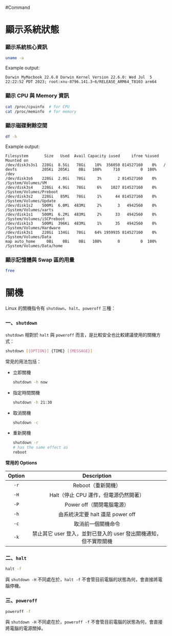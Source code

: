#Command

# 顯示系統狀態

### 顯示系統核心資訊

```bash
uname -a
```

Example output:

```plaintext
Darwin MyMacbook 22.6.0 Darwin Kernel Version 22.6.0: Wed Jul  5 22:22:52 PDT 2023; root:xnu-8796.141.3~6/RELEASE_ARM64_T8103 arm64
```

### 顯示 CPU 與 Memory 資訊

```bash
cat /proc/cpuinfo  # for CPU
cat /proc/meminfo  # for memory
```

### 顯示磁碟剩餘空間

```bash
df -h
```

Example output:

```plaintext
Filesystem       Size   Used  Avail Capacity iused     ifree %iused  Mounted on
/dev/disk3s3s1  228Gi  8.5Gi   78Gi    10%  356050 814527160    0%   /
devfs           205Ki  205Ki    0Bi   100%     710         0  100%   /dev
/dev/disk3s6    228Gi  2.0Gi   78Gi     3%       2 814527160    0%   /System/Volumes/VM
/dev/disk3s4    228Gi  4.9Gi   78Gi     6%    1027 814527160    0%   /System/Volumes/Preboot
/dev/disk3s2    228Gi   85Mi   78Gi     1%      44 814527160    0%   /System/Volumes/Update
/dev/disk1s2    500Mi  6.0Mi  483Mi     2%       3   4942560    0%   /System/Volumes/xarts
/dev/disk1s1    500Mi  6.2Mi  483Mi     2%      33   4942560    0%   /System/Volumes/iSCPreboot
/dev/disk1s3    500Mi  396Ki  483Mi     1%      35   4942560    0%   /System/Volumes/Hardware
/dev/disk3s1    228Gi  134Gi   78Gi    64% 1959935 814527160    0%   /System/Volumes/Data
map auto_home     0Bi    0Bi    0Bi   100%       0         0  100%   /System/Volumes/Data/home
```

### 顯示記憶體與 Swap 區的用量

```bash
free
```

# 關機

Linux 的關機指令有 `shutdown`、`halt`、`poweroff` 三種：

### 一、`shutdown`

`shutdown` 相對於 `halt` 與 `poweroff` 而言，是比較安全也比較建議使用的關機方式：

```bash
shutdown [{OPTION}] {TIME} [{MESSAGE}]
```

常見的用法包括：

- 立即關機

    ```bash
    shutdown -h now
    ```

- 指定時間關機

    ```bash
    shutdown -h 21:30
    ```

- 取消關機

    ```bash
    shutdown -c
    ```

- 重新開機

    ```bash
    shutdown -r
    # has the same effect as
    reboot
    ```

**常用的 Options**

|Option|Description|
|:-:|:-:|
|`-r`|Reboot（重新開機）|
|`-H`|Halt（停止 CPU 運作，但電源仍然開著）|
|`-P`|Power off（關閉電腦電源）|
|`-h`|由系統決定要 halt 還是 power off|
|`-c`|取消前一個關機命令|
|`-k`|禁止其它 user 登入，並對已登入的 user 發出關機通知，但不實際關機|

### 二、`halt`

```bash
halt -f
```

與 `shutdown -H` 不同處在於，`halt -f` 不會管目前電腦的狀態為何，會直接將電腦停機。

### 三、`poweroff`

```bash
poweroff -f
```

與 `shutdown -H` 不同處在於，`poweroff -f` 不會管目前電腦的狀態為何，會直接將電腦的電源關掉。
